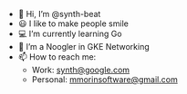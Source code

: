 - 👋 Hi, I’m @synth-beat
- 😃 I like to make people smile
- 💻 I’m currently learning Go
- 🌱 I’m a Noogler in GKE Networking
- 📫 How to reach me:
  - Work: synth@google.com
  - Personal: mmorinsoftware@gmail.com

<!---
synth-beat/synth-beat is a ✨ special ✨ repository because its `README.md` (this file) appears on your GitHub profile.
You can click the Preview link to take a look at your changes.
--->
